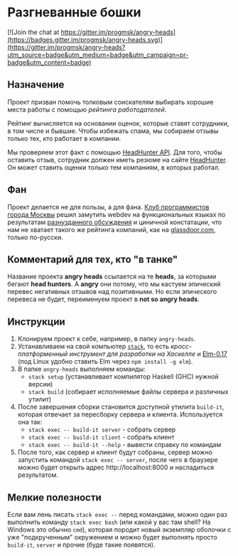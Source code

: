 # Разгневанные бошки

[![Join the chat at https://gitter.im/progmsk/angry-heads](https://badges.gitter.im/progmsk/angry-heads.svg)](https://gitter.im/progmsk/angry-heads?utm_source=badge&utm_medium=badge&utm_campaign=pr-badge&utm_content=badge)

## Назначение

Проект призван помочь толковым соискателям выбирать хорошие места работы с помощью
*рейтинга работодателей*.

Рейтинг вычисляется на основании оценок, которые ставят сотрудники, в том числе
и бывшие. Чтобы избежать спама, мы собираем отзывы только тех, кто работает в
компании.

Мы проверяем этот факт с помощью [HeadHunter API](https://dev.hh.ru/). Для того,
чтобы оставить отзыв, сотрудник должен иметь резюме на сайте
[HeadHunter](https://hh.ru). Он может ставить оценки только тем компаниям, в
которых работал.

## Фан

Проект делается не для пользы, а для фана.
[Клуб программистов города Москвы](http://www.meetup.com/progmsk/) решил замутить
webdev на функциональных языках по результатам
[разнузданного обсуждения](https://www.meetup.com/progmsk/events/233818568/)
и циничной констатации, что нам не хватает такого же рейтинга компаний, как на
[glassdoor.com](https://www.glassdoor.com/Reviews/moscow-reviews-SRCH_IL.0,6_IM1159.htm),
только по-русски.

## Комментарий для тех, кто "в танке"

Название проекта **angry heads** ссылается на те **heads**, за которыми бегают
**head hunters**. А **angry** они потому, что мы кастуем эпический перевес
негативных отзывов над позитивными. Но если эпического перевеса не будет,
переименуем проект в **not so angry heads**.

## Инструкции

1. Клонируем проект к себе, например, в папку `angry-heads`.
1. Устанавливаем на свой компьютер
[`stack`](https://docs.haskellstack.org/en/stable/README/), то есть
*кросс-платформенный инструмент для разработки на Хаскелле* и
[Elm-0.17](https://guide.elm-lang.org/get_started.html) (под Linux
удобно ставить Elm через `npm install -g elm`).
1. В папке `angry-heads` выполняем команды:
    - `stack setup` (устанавливает компилятор Haskell (GHC) нужной версии)
    - `stack build` (собирает исполняемые файлы сервера и различных утилит)
1. После завершения сборки становится доступной утилита `build-it`, которая
отвечает за пересборку сервера и клиента. Используется она так:
    - `stack exec -- build-it server` - собрать сервер
    - `stack exec -- build-it client` - собрать клиент
    - `stack exec -- build-it --help` - вывести справку по командам
1. После того, как сервер и клиент будут собраны, сервер можно запустить
командой `stack exec -- server`, после чего в браузере можно будет открыть
адрес http://localhost:8000 и насладиться результатом.

## Мелкие полезности

Если вам лень писать `stack exec --` перед командами, можно один раз выполнить
команду `stack exec bash` (или какой у вас там shell? На Windows это обычно
`cmd`), которая породит новый экземпляр оболочки с уже "подкрученным"
окружением и можно будет выполнять просто `build-it`, `server` и прочие
(буде такие появятся).
